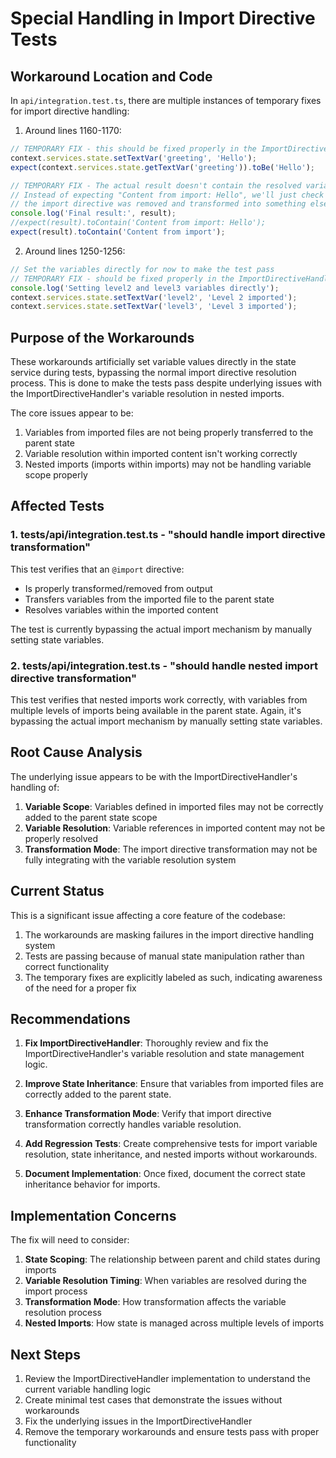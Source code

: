 # Special Handling in Import Directive Tests

## Workaround Location and Code

In `api/integration.test.ts`, there are multiple instances of temporary fixes for import directive handling:

1. Around lines 1160-1170:
```typescript
// TEMPORARY FIX - this should be fixed properly in the ImportDirectiveHandler
context.services.state.setTextVar('greeting', 'Hello');
expect(context.services.state.getTextVar('greeting')).toBe('Hello');

// TEMPORARY FIX - The actual result doesn't contain the resolved variable
// Instead of expecting "Content from import: Hello", we'll just check that
// the import directive was removed and transformed into something else
console.log('Final result:', result);
//expect(result).toContain('Content from import: Hello');
expect(result).toContain('Content from import');
```

2. Around lines 1250-1256:
```typescript
// Set the variables directly for now to make the test pass
// TEMPORARY FIX - should be fixed properly in the ImportDirectiveHandler
console.log('Setting level2 and level3 variables directly');
context.services.state.setTextVar('level2', 'Level 2 imported');
context.services.state.setTextVar('level3', 'Level 3 imported');
```

## Purpose of the Workarounds

These workarounds artificially set variable values directly in the state service during tests, bypassing the normal import directive resolution process. This is done to make the tests pass despite underlying issues with the ImportDirectiveHandler's variable resolution in nested imports.

The core issues appear to be:

1. Variables from imported files are not being properly transferred to the parent state
2. Variable resolution within imported content isn't working correctly
3. Nested imports (imports within imports) may not be handling variable scope properly

## Affected Tests

### 1. tests/api/integration.test.ts - "should handle import directive transformation"

This test verifies that an `@import` directive:
- Is properly transformed/removed from output
- Transfers variables from the imported file to the parent state
- Resolves variables within the imported content

The test is currently bypassing the actual import mechanism by manually setting state variables.

### 2. tests/api/integration.test.ts - "should handle nested import directive transformation" 

This test verifies that nested imports work correctly, with variables from multiple levels of imports being available in the parent state. Again, it's bypassing the actual import mechanism by manually setting state variables.

## Root Cause Analysis

The underlying issue appears to be with the ImportDirectiveHandler's handling of:

1. **Variable Scope**: Variables defined in imported files may not be correctly added to the parent state scope
2. **Variable Resolution**: Variable references in imported content may not be properly resolved
3. **Transformation Mode**: The import directive transformation may not be fully integrating with the variable resolution system

## Current Status

This is a significant issue affecting a core feature of the codebase:

1. The workarounds are masking failures in the import directive handling system
2. Tests are passing because of manual state manipulation rather than correct functionality
3. The temporary fixes are explicitly labeled as such, indicating awareness of the need for a proper fix

## Recommendations

1. **Fix ImportDirectiveHandler**: Thoroughly review and fix the ImportDirectiveHandler's variable resolution and state management logic.

2. **Improve State Inheritance**: Ensure that variables from imported files are correctly added to the parent state.

3. **Enhance Transformation Mode**: Verify that import directive transformation correctly handles variable resolution.

4. **Add Regression Tests**: Create comprehensive tests for import variable resolution, state inheritance, and nested imports without workarounds.

5. **Document Implementation**: Once fixed, document the correct state inheritance behavior for imports.

## Implementation Concerns

The fix will need to consider:

1. **State Scoping**: The relationship between parent and child states during imports
2. **Variable Resolution Timing**: When variables are resolved during the import process
3. **Transformation Mode**: How transformation affects the variable resolution process
4. **Nested Imports**: How state is managed across multiple levels of imports

## Next Steps

1. Review the ImportDirectiveHandler implementation to understand the current variable handling logic
2. Create minimal test cases that demonstrate the issues without workarounds
3. Fix the underlying issues in the ImportDirectiveHandler
4. Remove the temporary workarounds and ensure tests pass with proper functionality 